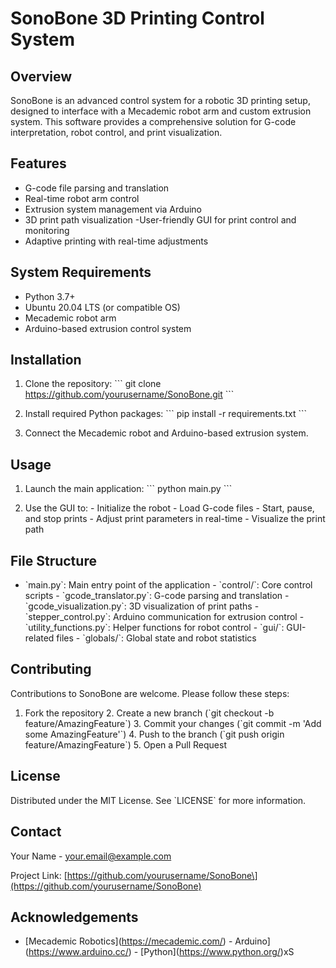 # SonoBone 3D Printing Control System

## Overview

SonoBone is an advanced control system for a robotic 3D printing setup,
designed to interface with a Mecademic robot arm and custom extrusion
system. This software provides a comprehensive solution for G-code
interpretation, robot control, and print visualization.

## Features

- G-code file parsing and translation
- Real-time robot arm control
- Extrusion system management via Arduino
- 3D print path visualization
-User-friendly GUI for print control and monitoring
- Adaptive printing with real-time adjustments

## System Requirements

- Python 3.7+
- Ubuntu 20.04 LTS (or compatible OS)
- Mecademic robot arm
- Arduino-based extrusion control system

## Installation

1. Clone the repository: \`\`\` git clone
https://github.com/yourusername/SonoBone.git \`\`\`

2. Install required Python packages: \`\`\` pip install -r
requirements.txt \`\`\`

3. Connect the Mecademic robot and Arduino-based extrusion system.

## Usage

1. Launch the main application: \`\`\` python main.py \`\`\`

2. Use the GUI to:  - Initialize the robot  - Load G-code files  -
Start, pause, and stop prints  - Adjust print parameters in real-time  -
Visualize the print path

## File Structure

- \`main.py\`: Main entry point of the application - \`control/\`: Core
control scripts  - \`gcode_translator.py\`: G-code parsing and
translation  - \`gcode_visualization.py\`: 3D visualization of print
paths  - \`stepper_control.py\`: Arduino communication for extrusion
control  - \`utility_functions.py\`: Helper functions for robot
control - \`gui/\`: GUI-related files - \`globals/\`: Global state and
robot statistics

## Contributing

Contributions to SonoBone are welcome. Please follow these steps:

1. Fork the repository 2. Create a new branch (\`git checkout -b
feature/AmazingFeature\`) 3. Commit your changes (\`git commit -m \'Add
some AmazingFeature\'\`) 4. Push to the branch (\`git push origin
feature/AmazingFeature\`) 5. Open a Pull Request

## License

Distributed under the MIT License. See \`LICENSE\` for more information.

## Contact

Your Name - your.email@example.com

Project Link:
[https://github.com/yourusername/SonoBone\](https://github.com/yourusername/SonoBone)

## Acknowledgements

- \[Mecademic Robotics\](https://mecademic.com/) -
Arduino\](https://www.arduino.cc/) -
[Python\](https://www.python.org/)xS
